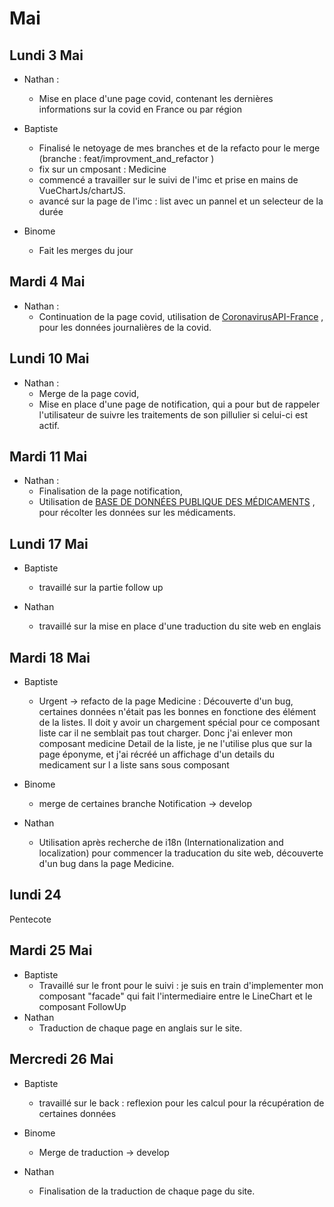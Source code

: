 # Mai 

## Lundi 3 Mai
- Nathan : 
  - Mise en place d'une page covid, contenant les dernières informations sur la covid en France ou par région

- Baptiste
    - Finalisé le netoyage de mes branches et de la refacto pour le merge (branche : feat/improvment_and_refactor )
    - fix sur un cmposant : Medicine
    - commencé a travailler sur le suivi de l'imc et prise en mains de VueChartJs/chartJS.
    - avancé sur la page de l'imc : list avec un pannel et un selecteur de la durée

- Binome
    - Fait les merges du jour

## Mardi 4 Mai
- Nathan : 
  - Continuation de la page covid, utilisation de [CoronavirusAPI-France](https://github.com/florianzemma/CoronavirusAPI-France) , pour les données journalières de la covid.

## Lundi 10 Mai
- Nathan :
  - Merge de la page covid,
  - Mise en place d'une page de notification, qui a pour but de rappeler l'utilisateur de suivre les traitements de son pillulier si celui-ci est actif.

## Mardi 11 Mai
- Nathan :
  - Finalisation de la page notification,
  - Utilisation de [BASE DE DONNÉES PUBLIQUE
DES MÉDICAMENTS](https://base-donnees-publique.medicaments.gouv.fr/telechargement.php) , pour récolter les données sur les médicaments. 

## Lundi 17 Mai
- Baptiste
  - travaillé sur la partie follow up

- Nathan
  - travaillé sur la mise en place d'une traduction du site web en englais 

## Mardi 18 Mai
- Baptiste
  - Urgent -> refacto de la page Medicine : Découverte d'un bug, certaines données n'était pas les bonnes en fonctione des élément de la listes. Il doit y avoir un chargement spécial pour ce composant liste car il ne semblait pas tout charger. Donc j'ai enlever mon composant medicine Detail de la liste, je ne l'utilise plus que sur la page éponyme, et j'ai récréé un affichage d'un details du medicament sur l a liste sans sous composant

- Binome
  - merge de certaines branche Notification -> develop

- Nathan
  - Utilisation après recherche de i18n (Internationalization and localization) pour commencer la traducation du site web, découverte d'un bug dans la page Medicine.

## lundi 24
  Pentecote

## Mardi 25 Mai
  - Baptiste
    - Travaillé sur le front pour le suivi : je suis en train d'implementer mon composant "facade" qui fait l'intermediaire entre le LineChart et le composant FollowUp
  - Nathan
    - Traduction de chaque page en anglais sur le site. 

## Mercredi 26 Mai
  - Baptiste
    - travaillé sur le back : reflexion pour les calcul pour la récupération de certaines données

  - Binome 
    - Merge de traduction -> develop

  - Nathan
    - Finalisation de la traduction de chaque page du site. 

